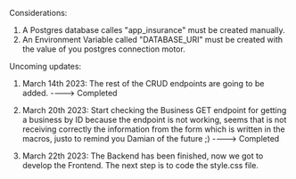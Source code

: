 Considerations:

1. A Postgres database calles "app_insurance" must be created manually.
2. An Environment Variable called "DATABASE_URI" must be created with the value of you postgres connection motor.

Uncoming updates:

1. March 14th 2023: The rest of the CRUD endpoints are going to be added. ----> Completed

2. March 20th 2023: Start checking the Business GET endpoint for getting a business by ID because the endpoint is not working, seems that is not receiving correctly the information from the form which is written in the macros, justo to remind you Damian of the future ;) ----> Completed

3. March 22th 2023: The Backend has been finished, now we got to develop the Frontend. The next step is to code the style.css file.

